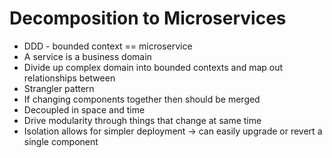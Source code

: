 # Decomposition to Microservices

* DDD - bounded context == microservice
* A service is a business domain
* Divide up complex domain into bounded contexts and map out relationships between
* Strangler pattern
* If changing components together then should be merged
* Decoupled in space and time
* Drive modularity through things that change at same time
* Isolation allows for simpler deployment -> can easily upgrade or revert a single component
